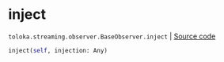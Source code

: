 # inject
`toloka.streaming.observer.BaseObserver.inject` | [Source code](https://github.com/Toloka/toloka-kit/blob/v1.1.3/src/streaming/observer.py#L34)

```python
inject(self, injection: Any)
```

